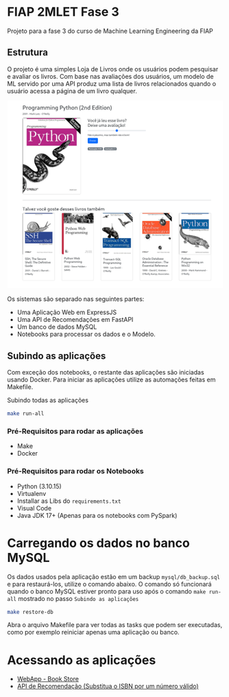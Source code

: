 # FIAP 2MLET Fase 3
Projeto para a fase 3 do curso de Machine Learning Engineering da FIAP

## Estrutura
O projeto é uma simples Loja de Livros onde os usuários podem pesquisar e avaliar os livros. Com base nas avaliações dos usuários, um modelo de ML servido por uma API produz uma lista de livros relacionados quando o usuário acessa a página de um livro qualquer. 

<img src="results/screenshoots/full-ratings-cosine/python.png" width="600px"/>

Os sistemas são separado nas seguintes partes:

- Uma Aplicação Web em ExpressJS
- Uma API de Recomendações em FastAPI
- Um banco de dados MySQL
- Notebooks para processar os dados e o Modelo.

## Subindo as aplicações
Com exceção dos notebooks, o restante das aplicações são iniciadas usando Docker. Para iniciar as aplicações utilize as automações feitas em Makefile.

Subindo todas as aplicações
```sh
make run-all
```

### Pré-Requisitos para rodar as aplicações
- Make
- Docker
### Pré-Requisitos para rodar os Notebooks
- Python (3.10.15)
- Virtualenv
- Installar as Libs do `requirements.txt`
- Visual Code
- Java JDK 17+ (Apenas para os notebooks com PySpark)


# Carregando os dados no banco MySQL
Os dados usados pela aplicação estão em um backup `mysql/db_backup.sql` e para restaurá-los, utilize o comando abaixo. O comando só funcionará quando o banco MySQL estiver pronto para uso após o comando `make run-all` mostrado no passo `Subindo as aplicações`
```sh
make restore-db
```

Abra o arquivo Makefile para ver todas as tasks que podem ser executadas, como por exemplo reiniciar apenas uma aplicação ou banco.

# Acessando as aplicações
- [WebApp - Book Store](http://localhost:3000)
- [API de Recomendação (Substitua o ISBN por um número válido)](http://localhost:8000/books/recommendation?isbn=<ISBN>&n=5) 